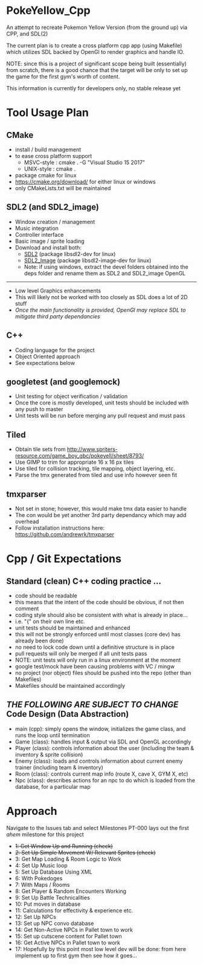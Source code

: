 # PokeYellow_Cpp
An attempt to recreate Pokemon Yellow Version (from the ground up) via CPP, and SDL(2)

The current plan is to create a cross platform cpp app (using Makefile) which utilizes SDL backed by OpenGl to render graphics and handle IO.

NOTE: since this is a project of significant scope being built (essentially) from scratch, there is a good chance that the target will be only to set up the game for the first gym's worth of content.

This information is currently for developers only, no stable release yet

Tool Usage Plan
==============

CMake
--------------
 - install / build management
 - to ease cross platform support
    - MSVC-style : cmake . -G "Visual Studio 15 2017"
    - UNIX-style : cmake . 
 - package cmake for linux
 - https://cmake.org/download/ for either linux or windows
 - only CMakeLists.txt will be maintained

SDL2 (and SDL2_image)
--------------
 - Window creation / management
 - Music integration
 - Controller interface
 - Basic image / sprite loading
 - Download and install both: 
    - [SDL2](https://www.libsdl.org/download-2.0.php#source) (package libsdl2-dev for linux)
    - [SDL2_Image](https://www.libsdl.org/projects/SDL_image/) (package libsdl2-image-dev for linux)
    - Note: if using windows, extract the devel folders obtained into the deps folder and rename them as SDL2 and SDL2_image
OpenGL
--------------
 - Low level Graphics enhancements
 - This will likely not be worked with too closely as SDL does a lot of 2D stuff
 - *Once the main functionality is provided, OpenGl may replace SDL to mitigate third party dependancies*
  
C++
--------------
 - Coding language for the project
 - Object Oriented approach
 - See expectations below
  
googletest (and googlemock)
--------------
 - Unit testing for object verification / validation
 - Once the core is mostly developed, unit tests should be included with any push to master
 - Unit tests will be run before merging any pull request and must pass

Tiled
--------------
 - Obtain tile sets from http://www.spriters-resource.com/game_boy_gbc/pokeyell/sheet/8793/
 - Use GIMP to trim for appropriate 16 x 16 px tiles
 - Use tiled for collision tracking, tile mapping, object layering, etc.
 - Parse the tmx generated from tiled and use info however seen fit

tmxparser
--------------
 - Not set in stone; however, this would make tmx data easier to handle
 - The con would be yet another 3rd party dependancy which may add overhead
 - Follow installation instructions here: https://github.com/andrewrk/tmxparser

Cpp / Git Expectations
==============
Standard (clean) C++ coding practice ...
--------------
 - code should be readable
  - this means that the intent of the code should be obvious, if not then comment
  - coding style should also be consistent with what is already in place...
   - i.e. "{" on their own line etc.
 - unit tests should be maintained and enhanced
  - this will not be strongly enforced until most classes (core dev) has already been done)
   - no need to lock code down until a definitive structure is in place
  - pull requests will only be merged if all unit tests pass
  - NOTE: unit tests will only run in a linux environment at the moment
   - google test/mock have been causing problems with VC / mingw
 - no project (nor object) files should be pushed into the repo (other than Makefiles)
  - Makefiles should be maintained accordingly
 

*THE FOLLOWING ARE SUBJECT TO CHANGE*
Code Design (Data Abstraction) 
--------------
 - main (cpp): simply opens the window, initializes the game class, and runs the loop until termination
 - Game (class): handles input & output via SDL and OpenGL accordingly
 - Player (class): controls information about the user (including the team & inventory & sprite collision)
 - Enemy (class): loads and controls information about current enemy trainer (including team & inventory)
 - Room (class): controls current map info (route X, cave X, GYM X, etc)
 - Npc (class): describes actions for an npc to do  which is loaded from the database, for a particular map
  
Approach
==============
Navigate to the Issues tab and select Milestones
PT-000 lays out the first *ahem* milestone for this project
 - ~~1:  Get Window Up and Running (check)~~
 - ~~2:  Set Up Simple Movement W/ Relevant Sprites (check)~~
 - 3:  Get Map Loading & Room Logic to Work
 - 4:  Set Up Music loop
 - 5:  Set Up Database Using XML
 - 6:     With Pokedoges
 - 7:     With Maps / Rooms
 - 8:  Get Player & Random Encounters Working
 - 9:  Set Up Battle Technicalities
 - 10:    Put moves in database
 - 11:    Calculations for effectivity & experience etc.
 - 12: Set Up NPCs
 - 13:    Set up NPC convo database
 - 14:    Get Non-Active NPCs in Pallet town to work
 - 15:    Set up cutscene content for Pallet town
 - 16:    Get Active NPCs in Pallet town to work
 - 17: Hopefully by this point most low level dev will be done: from here implement up to first gym then see how it goes... 
